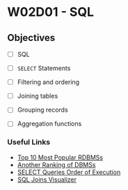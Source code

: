 # W02D01 - SQL

## Objectives
- [ ] SQL
- [ ] `SELECT` Statements
- [ ] Filtering and ordering
- [ ] Joining tables
- [ ] Grouping records
- [ ] Aggregation functions



### Useful Links
- [Top 10 Most Popular RDBMSs](https://www.c-sharpcorner.com/article/what-are-the-most-popular-relational-databases/)
- [Another Ranking of DBMSs](https://db-engines.com/en/ranking)
- [SELECT Queries Order of Execution](https://sqlbolt.com/lesson/select_queries_order_of_execution)
- [SQL Joins Visualizer](https://sql-joins.leopard.in.ua/)